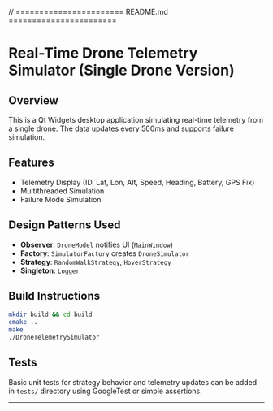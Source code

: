 // ======================= README.md =======================
# Real-Time Drone Telemetry Simulator (Single Drone Version)

## Overview
This is a Qt Widgets desktop application simulating real-time telemetry from a single drone. The data updates every 500ms and supports failure simulation.

## Features
- Telemetry Display (ID, Lat, Lon, Alt, Speed, Heading, Battery, GPS Fix)
- Multithreaded Simulation
- Failure Mode Simulation

## Design Patterns Used
- **Observer**: `DroneModel` notifies UI (`MainWindow`)
- **Factory**: `SimulatorFactory` creates `DroneSimulator`
- **Strategy**: `RandomWalkStrategy`, `HoverStrategy`
- **Singleton**: `Logger`

## Build Instructions
```bash
mkdir build && cd build
cmake ..
make
./DroneTelemetrySimulator
```

## Tests
Basic unit tests for strategy behavior and telemetry updates can be added in `tests/` directory using GoogleTest or simple assertions.

---

